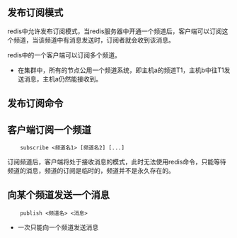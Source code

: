 ## 发布订阅模式
redis中允许发布订阅模式，当redis服务器中开通一个频道后，客户端可以订阅这个频道，当该频道中有消息发送时，订阅者就会收到该消息。

redis中的一个客户端可以订阅多个频道。

* 在集群中，所有的节点公用一个频道系统，即主机a的频道T1，主机b中往T1发送消息，主机a仍然能接收到。

## 发布订阅命令
## 客户端订阅一个频道
```    
    subscribe <频道名1> [频道名2] [...]
```

订阅频道后，客户端将处于接收消息的模式，此时无法使用redis命令，只能等待频道的消息，频道的订阅是临时的，频道并不是永久存在的。

## 向某个频道发送一个消息
```
    publish <频道名> <消息>
```    

* 一次只能向一个频道发送消息



